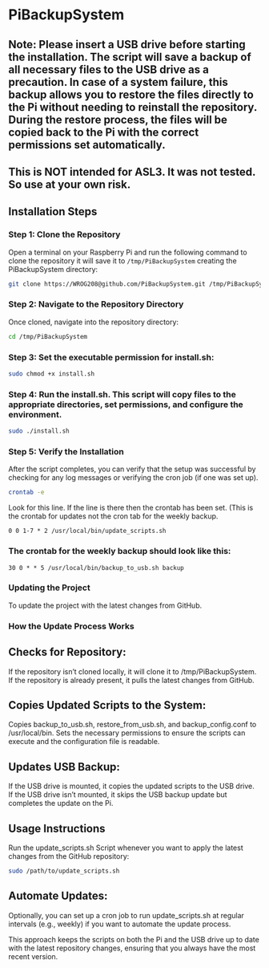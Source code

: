 # PiBackupSystem

## Note: Please insert a USB drive before starting the installation. The script will save a backup of all necessary files to the USB drive as a precaution. In case of a system failure, this backup allows you to restore the files directly to the Pi without needing to reinstall the repository. During the restore process, the files will be copied back to the Pi with the correct permissions set automatically. 

## This is NOT intended for ASL3. It was not tested. So use at your own risk.
 


## Installation Steps

### Step 1: Clone the Repository

Open a terminal on your Raspberry Pi and run the following command to clone the repository it will save it to `/tmp/PiBackupSystem` creating the PiBackupSystem directory:

```bash
git clone https://WROG208@github.com/PiBackupSystem.git /tmp/PiBackupSystem
```

### Step 2: Navigate to the Repository Directory
Once cloned, navigate into the repository directory:

```bash
cd /tmp/PiBackupSystem
```


### Step 3: Set the executable permission for install.sh:

```bash
sudo chmod +x install.sh
```


### Step 4: Run the install.sh. This script will copy files to the appropriate directories, set permissions, and configure the environment.

```bash
sudo ./install.sh
```

### Step 5: Verify the Installation

After the script completes, you can verify that the setup was successful by checking for any log messages or verifying the cron job (if one was set up).

```bash
crontab -e
```
Look for this line. If the line is there then the crontab has been set. (This is the crontab for updates not the cron tab for the weekly backup.

```cron
0 0 1-7 * 2 /usr/local/bin/update_scripts.sh
```
### The crontab for the weekly backup should look like this:

```cron
30 0 * * 5 /usr/local/bin/backup_to_usb.sh backup
```


### Updating the Project

To update the project with the latest changes from GitHub.

### How the Update Process Works

## Checks for Repository:
   If the repository isn’t cloned locally, it will clone it to /tmp/PiBackupSystem.
   If the repository is already present, it pulls the latest changes from GitHub.

## Copies Updated Scripts to the System:
   Copies backup_to_usb.sh, restore_from_usb.sh, and backup_config.conf to /usr/local/bin.
   Sets the necessary permissions to ensure the scripts can execute and the configuration file is readable.

## Updates USB Backup:
   If the USB drive is mounted, it copies the updated scripts to the USB drive.
   If the USB drive isn’t mounted, it skips the USB backup update but completes the update on the Pi.

## Usage Instructions
Run the update_scripts.sh Script whenever you want to apply the latest changes from the GitHub repository:

```bash
sudo /path/to/update_scripts.sh
```

## Automate Updates: 
Optionally, you can set up a cron job to run update_scripts.sh at regular intervals (e.g., weekly) if you want to automate the update process.

This approach keeps the scripts on both the Pi and the USB drive up to date with the latest repository changes, ensuring that you always have the most recent version.

```bash

